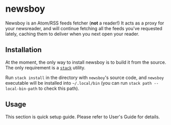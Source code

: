 newsboy
=======

Newsboy is an Atom/RSS feeds fetcher (**not** a reader!) It acts as a proxy for
your newsreader, and will continue fetching all the feeds you've requested
lately, caching them to deliver when you next open your reader.

Installation
------------

At the moment, the only way to install newsboy is to build it from the source.
The only requirement is a [`stack`](http://haskellstack.org) utility.

Run `stack install` in the directory with `newsboy`'s source code, and `newsboy`
executable will be installed into `~/.local/bin` (you can run `stack path
--local-bin-path` to check this path).

Usage
-----

This section is quick setup guide. Please refer to User's Guide for details.
